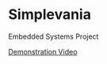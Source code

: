 # Simplevania
Embedded Systems Project

[Demonstration Video](https://www.youtube.com/watch?v=MUMmozsTyTw)
